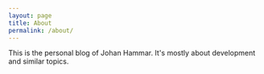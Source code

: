 ```yaml
---
layout: page
title: About
permalink: /about/
---
```


This is the personal blog of Johan Hammar. It's mostly about development and similar topics.


